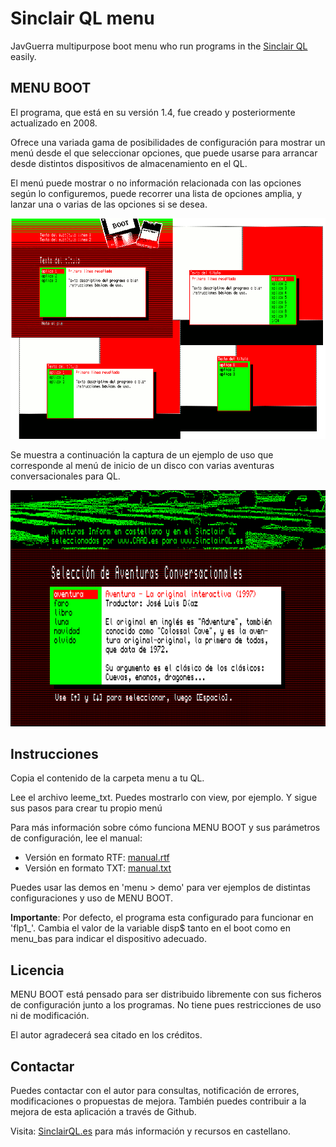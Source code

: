 # Sinclair QL menu
JavGuerra multipurpose boot menu who run programs in the [Sinclair QL](https://en.wikipedia.org/wiki/Sinclair_QL "Sinclair QL info") easily.

## MENU BOOT

El programa, que está en su versión 1.4, fue creado y posteriormente actualizado en 2008.

Ofrece una variada gama de posibilidades de configuración para mostrar un menú desde el que seleccionar opciones, que puede usarse para arrancar desde distintos dispositivos de almacenamiento en el QL.

El menú puede mostrar o no información relacionada con las opciones según lo configuremos, puede recorrer una lista de opciones amplia, y lanzar una o varias de las opciones si se desea.

![Configuraciones](docs/configuraciones.png "Configuraciones")

Se muestra a continuación la captura de un ejemplo de uso que corresponde al menú de inicio de un disco con varias aventuras conversacionales para QL.

![Ejemplo](docs/ejemplo.png "Ejemplo")

## Instrucciones

Copia el contenido de la carpeta menu a tu QL.

Lee el archivo leeme_txt. Puedes mostrarlo con view, por ejemplo. Y sigue sus pasos para crear tu propio menú

Para más información sobre cómo funciona MENU BOOT y sus parámetros de configuración, lee el manual:

* Versión en formato RTF: [manual.rtf](docs/manual.rtf "manual.rtf")
* Versión en formato TXT: [manual.txt](docs/manual.txt "manual.txt")

Puedes usar las demos en 'menu > demo' para ver ejemplos de distintas configuraciones y uso de MENU BOOT.

__Importante__: Por defecto, el programa esta configurado para funcionar en 'flp1_'. Cambia el valor de la variable disp$ tanto en el boot como en menu_bas para indicar el dispositivo adecuado.

## Licencia

MENU BOOT está pensado para ser distribuido libremente con sus ficheros de configuración junto a los programas. No tiene pues restricciones de uso ni de modificación.

El autor agradecerá sea citado en los créditos.

## Contactar

Puedes contactar con el autor para consultas, notificación de errores, modificaciones o propuestas de mejora. También puedes contribuir a la mejora de esta aplicación a través de Github.

Visita: [SinclairQL.es](http://sinclairql.es "Sinclair QL Recursos en Castellano") para más información y recursos en castellano.
